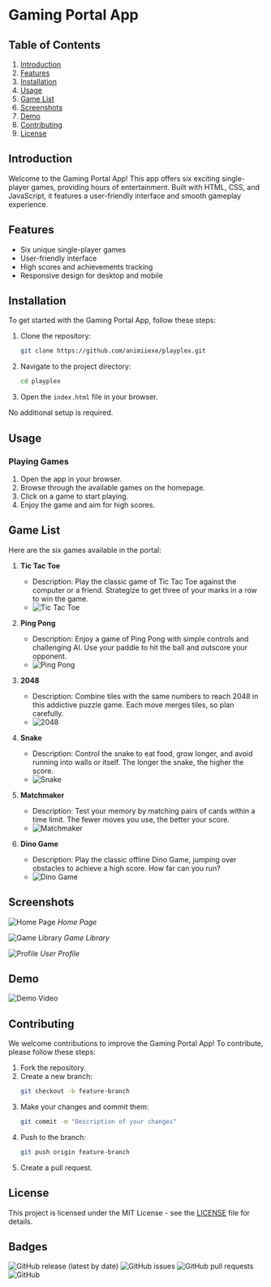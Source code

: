 # Gaming Portal App

## Table of Contents
1. [Introduction](#introduction)
2. [Features](#features)
3. [Installation](#installation)
4. [Usage](#usage)
5. [Game List](#game-list)
6. [Screenshots](#screenshots)
7. [Demo](#demo)
8. [Contributing](#contributing)
9. [License](#license)

## Introduction
Welcome to the Gaming Portal App! This app offers six exciting single-player games, providing hours of entertainment. Built with HTML, CSS, and JavaScript, it features a user-friendly interface and smooth gameplay experience.

## Features
- Six unique single-player games
- User-friendly interface
- High scores and achievements tracking
- Responsive design for desktop and mobile

## Installation
To get started with the Gaming Portal App, follow these steps:

1. Clone the repository:
    ```sh
    git clone https://github.com/animiiexe/playplex.git
    ```

2. Navigate to the project directory:
    ```sh
    cd playplex
    ```

3. Open the `index.html` file in your browser.

No additional setup is required.

## Usage
### Playing Games
1. Open the app in your browser.
2. Browse through the available games on the homepage.
3. Click on a game to start playing.
4. Enjoy the game and aim for high scores.

## Game List
Here are the six games available in the portal:

1. **Tic Tac Toe**
   - Description: Play the classic game of Tic Tac Toe against the computer or a friend. Strategize to get three of your marks in a row to win the game.
   - ![Tic Tac Toe](screenshots/tic-tac-toe.png)

2. **Ping Pong**
   - Description: Enjoy a game of Ping Pong with simple controls and challenging AI. Use your paddle to hit the ball and outscore your opponent.
   - ![Ping Pong](screenshots/ping-pong.png)

3. **2048**
   - Description: Combine tiles with the same numbers to reach 2048 in this addictive puzzle game. Each move merges tiles, so plan carefully.
   - ![2048](screenshots/2048.png)

4. **Snake**
   - Description: Control the snake to eat food, grow longer, and avoid running into walls or itself. The longer the snake, the higher the score.
   - ![Snake](screenshots/snake.png)

5. **Matchmaker**
   - Description: Test your memory by matching pairs of cards within a time limit. The fewer moves you use, the better your score.
   - ![Matchmaker](screenshots/matchmaker.png)

6. **Dino Game**
   - Description: Play the classic offline Dino Game, jumping over obstacles to achieve a high score. How far can you run?
   - ![Dino Game](screenshots/dino-game.png)

## Screenshots

![Home Page](screenshots/home-page.png)
*Home Page*

![Game Library](screenshots/game-library.png)
*Game Library*

![Profile](screenshots/profile.png)
*User Profile*

## Demo

![Demo Video](https://user-images.githubusercontent.com/yourusername/demo-video.gif)

## Contributing
We welcome contributions to improve the Gaming Portal App! To contribute, please follow these steps:

1. Fork the repository.
2. Create a new branch:
    ```sh
    git checkout -b feature-branch
    ```
3. Make your changes and commit them:
    ```sh
    git commit -m "Description of your changes"
    ```
4. Push to the branch:
    ```sh
    git push origin feature-branch
    ```
5. Create a pull request.

## License
This project is licensed under the MIT License - see the [LICENSE](LICENSE) file for details.

## Badges
![GitHub release (latest by date)](https://img.shields.io/github/v/release/yourusername/gaming-portal-app)
![GitHub issues](https://img.shields.io/github/issues/yourusername/gaming-portal-app)
![GitHub pull requests](https://img.shields.io/github/issues-pr/yourusername/gaming-portal-app)
![GitHub](https://img.shields.io/github/license/yourusername/gaming-portal-app)
